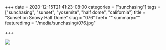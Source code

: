 +++
date = 2020-12-15T21:41:23-08:00
categories = ["sunchasing"]
tags = ["sunchasing", "sunset", "yosemite", "half dome", "california"]
title = "Sunset on Snowy Half Dome"
slug = "076"
href= ""
summary=""
featuredimg = "/media/sunchasing/076.jpg"

+++

<img src="/media/sunchasing/076.jpg" />